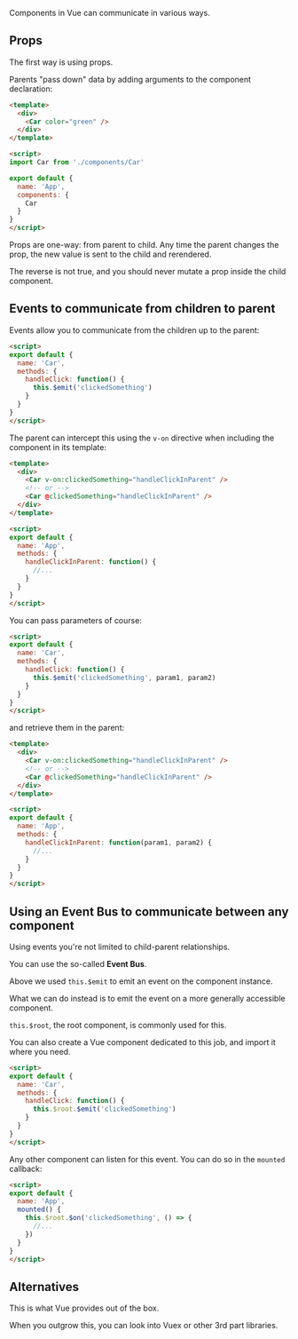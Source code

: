Components in Vue can communicate in various ways.

## Props

The first way is using props.

Parents "pass down" data by adding arguments to the component declaration:

```html
<template>
  <div>
    <Car color="green" />
  </div>
</template>

<script>
import Car from './components/Car'

export default {
  name: 'App',
  components: {
    Car
  }
}
</script>
```

Props are one-way: from parent to child. Any time the parent changes the prop, the new value is sent to the child and rerendered.

The reverse is not true, and you should never mutate a prop inside the child component.

## Events to communicate from children to parent

Events allow you to communicate from the children up to the parent:

```html
<script>
export default {
  name: 'Car',
  methods: {
    handleClick: function() {
      this.$emit('clickedSomething')
    }
  }
}
</script>
```

The parent can intercept this using the `v-on` directive when including the component in its template:

```html
<template>
  <div>
    <Car v-on:clickedSomething="handleClickInParent" />
    <!-- or -->
    <Car @clickedSomething="handleClickInParent" />
  </div>
</template>

<script>
export default {
  name: 'App',
  methods: {
    handleClickInParent: function() {
      //...
    }
  }
}
</script>
```

You can pass parameters of course:

```html
<script>
export default {
  name: 'Car',
  methods: {
    handleClick: function() {
      this.$emit('clickedSomething', param1, param2)
    }
  }
}
</script>
```

and retrieve them in the parent:

```html
<template>
  <div>
    <Car v-on:clickedSomething="handleClickInParent" />
    <!-- or -->
    <Car @clickedSomething="handleClickInParent" />
  </div>
</template>

<script>
export default {
  name: 'App',
  methods: {
    handleClickInParent: function(param1, param2) {
      //...
    }
  }
}
</script>
```

## Using an Event Bus to communicate between any component

Using events you're not limited to child-parent relationships.

You can use the so-called **Event Bus**.

Above we used `this.$emit` to emit an event on the component instance.

What we can do instead is to emit the event on a more generally accessible component.

`this.$root`, the root component, is commonly used for this.

You can also create a Vue component dedicated to this job, and import it where you need.

```html
<script>
export default {
  name: 'Car',
  methods: {
    handleClick: function() {
      this.$root.$emit('clickedSomething')
    }
  }
}
</script>
```

Any other component can listen for this event. You can do so in the `mounted` callback:

```html
<script>
export default {
  name: 'App',
  mounted() {
    this.$root.$on('clickedSomething', () => {
      //...
    })
  }
}
</script>
```

## Alternatives

This is what Vue provides out of the box.

When you outgrow this, you can look into Vuex or other 3rd part libraries.
